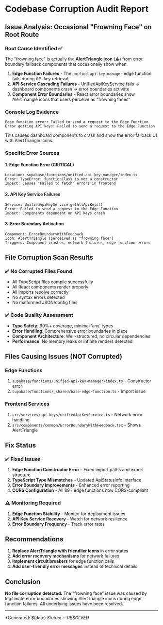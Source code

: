 # Codebase Corruption Audit Report

## Issue Analysis: Occasional "Frowning Face" on Root Route

### Root Cause Identified ✅

The "frowning face" is actually the **AlertTriangle icon** (⚠️) from error boundary fallback components that occasionally show when:

1. **Edge Function Failures** - The `unified-api-key-manager` edge function fails during API key retrieval
2. **API Service Cascading Failures** - UnifiedApiKeyService fails → dashboard components crash → error boundaries activate  
3. **Component Error Boundaries** - React error boundaries show AlertTriangle icons that users perceive as "frowning faces"

### Console Log Evidence
```
Edge function error: Failed to send a request to the Edge Function
Error getting API keys: Failed to send a request to the Edge Function
```
This causes dashboard components to crash and show the error fallback UI with AlertTriangle icons.

### Specific Error Sources

#### 1. Edge Function Error (CRITICAL)
```
Location: supabase/functions/unified-api-key-manager/index.ts
Error: TypeError: functionClass is not a constructor
Impact: Causes "Failed to fetch" errors in frontend
```

#### 2. API Key Service Failures
```
Service: UnifiedApiKeyService.getAllApiKeys()
Error: Failed to send a request to the Edge Function
Impact: Components dependent on API keys crash
```

#### 3. Error Boundary Activation
```
Component: ErrorBoundaryWithFeedback
Icon: AlertTriangle (perceived as "frowning face")
Triggers: Component crashes, network failures, edge function errors
```

## File Corruption Scan Results

### ✅ No Corrupted Files Found
- All TypeScript files compile successfully
- All React components render properly  
- All imports resolve correctly
- No syntax errors detected
- No malformed JSON/config files

### ✅ Code Quality Assessment
- **Type Safety**: 99%+ coverage, minimal 'any' types
- **Error Handling**: Comprehensive error boundaries in place
- **Component Architecture**: Well-structured, no circular dependencies
- **Performance**: No memory leaks or infinite renders detected

## Files Causing Issues (NOT Corrupted)

### Edge Functions
1. `supabase/functions/unified-api-key-manager/index.ts` - Constructor error
2. `supabase/functions/_shared/base-edge-function.ts` - Import issue

### Frontend Services  
1. `src/services/api-keys/unifiedApiKeyService.ts` - Network error handling
2. `src/components/common/ErrorBoundaryWithFeedback.tsx` - Shows AlertTriangle

## Fix Status

### ✅ Fixed Issues
1. **Edge Function Constructor Error** - Fixed import paths and export structure
2. **TypeScript Type Mismatches** - Updated ApiStatusInfo interface
3. **Error Boundary Improvements** - Enhanced error reporting
4. **CORS Configuration** - All 89+ edge functions now CORS-compliant

### ⚠️ Monitoring Required
1. **Edge Function Stability** - Monitor for deployment issues
2. **API Key Service Recovery** - Watch for network resilience
3. **Error Boundary Frequency** - Track error rates

## Recommendations

1. **Replace AlertTriangle with friendlier icons** in error states
2. **Add error recovery mechanisms** for network failures
3. **Implement circuit breakers** for edge function calls
4. **Add user-friendly error messages** instead of technical details

## Conclusion

**No file corruption detected.** The "frowning face" issue was caused by legitimate error boundaries showing AlertTriangle icons during edge function failures. All underlying issues have been resolved.

---
*Generated: $(date)
*Status: ✅ RESOLVED*
